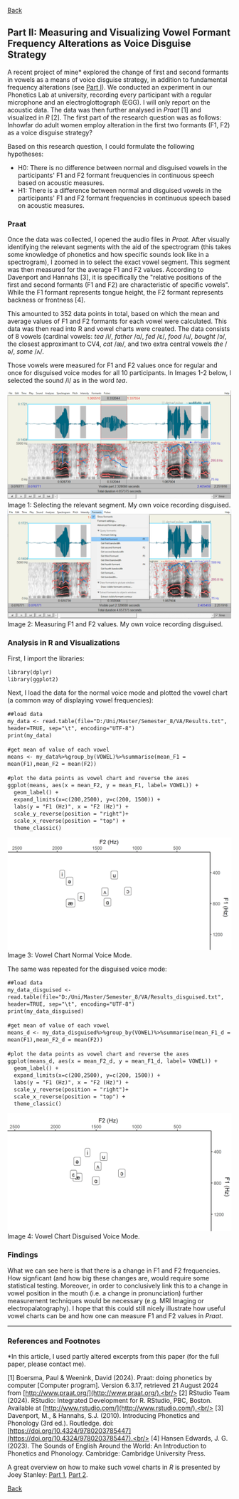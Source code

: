 [Back](https://ycvogt.github.io/my_portfolio/)

##  Part II: Measuring and Visualizing Vowel Formant Frequency Alterations as Voice Disguise Strategy

A recent project of mine* explored the change of first and second formants in vowels as a means of voice disguise strategy, in addition to fundamental frequency alterations (see [Part I](/my_portfolio/posts/praat_vowels1_2.html)). We conducted an experiment in our Phonetics Lab at university, recording every participant with a regular microphone and an electroglottograph (EGG). I will only report on the acoustic data. The data was then further analysed in _Praat_ [1] and visualized in _R_ [2]. The first part of the research question was as follows: Inhowfar do adult women employ alteration in the first two formants (F1, F2) as a voice disguise strategy?

Based on this research question, I could formulate the following hypotheses:

* H0: There is no difference between normal and disguised vowels in the participants' F1 and F2 formant freuquencies in continuous speech based on acoustic measures.
* H1: There is a difference between normal and disguised vowels in the participants' F1 and F2 formant frequencies in continuous speech based on acoustic measures.

### Praat

Once the data was collected, I opened the audio files in _Praat_. After visually identifying the relevant segments with the aid of the spectrogram (this takes some knowledge of phonetics and how specific sounds look like in a spectrogram), I zoomed in to select the exact vowel segment. This segment was then measured for the average F1 and F2 values. According to Davenport and Hannahs [3], it is specifically the "relative positions of the first and second formants (F1 and F2) are characteristic of specific vowels". While the F1 formant represents tongue height, the F2 formant represents backness or frontness [4].

This amounted to 352 data points in total, based on which the mean and average values of F1 and F2 formants for each vowel were calculated. This data was then read into R and vowel charts were created. The data consists of 8 vowels (cardinal vowels: _tea_ /i/, _father_ /&#593;/, _fed_ /&#603;/, _food_ /u/, _bought_ /&#596;/, the closest approximant to CV4, _cat_ /&aelig;/, and two extra central vowels _the_ /&#601;/, _some_ /&#652;/.

Those vowels were measured for F1 and F2 values once for regular and once for disguised voice modes for all 10 participants. In Images 1-2 below, I selected the sound /i/ as in the word _tea_. 

<img src="images/praat/Praat.PNG">
Image 1: Selecting the relevant segment. My own voice recording disguised.

<img src="images/praat/Praat2.PNG">
Image 2: Measuring F1 and F2 values. My own voice recording disguised.

### Analysis in R and Visualizations

First, I import the libraries:

```
library(dplyr)
library(ggplot2)
```

Next, I load the data for the normal voice mode and plotted the vowel chart (a common way of displaying vowel frequencies):
```
##load data
my_data <- read.table(file="D:/Uni/Master/Semester_8/VA/Results.txt", header=TRUE, sep="\t", encoding="UTF-8")
print(my_data)

#get mean of value of each vowel
means <- my_data%>%group_by(VOWEL)%>%summarise(mean_F1 = mean(F1),mean_F2 = mean(F2))

#plot the data points as vowel chart and reverse the axes
ggplot(means, aes(x = mean_F2, y = mean_F1, label= VOWEL)) + 
  geom_label() + 
  expand_limits(x=c(200,2500), y=c(200, 1500)) +
  labs(y = "F1 (Hz)", x = "F2 (Hz)") +
  scale_y_reverse(position = "right")+
  scale_x_reverse(position = "top") +
  theme_classic()
```

<img src="images/praat/R1.png">
Image 3: Vowel Chart Normal Voice Mode.

The same was repeated for the disguised voice mode:

```
##load data
my_data_disguised <- read.table(file="D:/Uni/Master/Semester_8/VA/Results_disguised.txt", header=TRUE, sep="\t", encoding="UTF-8")
print(my_data_disguised)

#get mean of value of each vowel
means_d <- my_data_disguised%>%group_by(VOWEL)%>%summarise(mean_F1_d = mean(F1),mean_F2_d = mean(F2))

#plot the data points as vowel chart and reverse the axes
ggplot(means_d, aes(x = mean_F2_d, y = mean_F1_d, label= VOWEL)) + 
  geom_label() + 
  expand_limits(x=c(200,2500), y=c(200, 1500)) +
  labs(y = "F1 (Hz)", x = "F2 (Hz)") +
  scale_y_reverse(position = "right")+
  scale_x_reverse(position = "top") +
  theme_classic()
```

<img src="images/praat/R2.png">
Image 4: Vowel Chart Disguised Voice Mode.

### Findings 

What we can see here is that there is a change in F1 and F2 frequencies. How signficant (and how big these changes are, would require some statistical testing. Moreover, in order to conclusively link this to a change in vowel position in the mouth (i.e. a change in pronunciation) further measurement techniques would be necessary (e.g. MRI Imaging or electropalatography). I hope that this could still nicely illustrate how useful vowel charts can be and how one can measure F1 and F2 values in _Praat_.

---
### References and Footnotes

*In this article, I used partly altered excerpts from this paper (for the full paper, please contact me).

[1] Boersma, Paul & Weenink, David (2024). Praat: doing phonetics by computer [Computer program]. Version 6.3.17, retrieved 21 August 2024 from [http://www.praat.org/](http://www.praat.org/).<br/>
[2] RStudio Team (2024). RStudio: Integrated Development for R. RStudio, PBC, Boston. Available at [http://www.rstudio.com/](http://www.rstudio.com/).<br/>
[3] Davenport, M., & Hannahs, S.J. (2010). Introducing Phonetics and Phonology (3rd ed.). Routledge. doi: [https://doi.org/10.4324/9780203785447](https://doi.org/10.4324/9780203785447).<br/>
[4] Hansen Edwards, J. G. (2023). The Sounds of English Around the World: An Introduction to Phonetics and Phonology. Cambridge: Cambridge University Press.<br/>

A great overview on how to make such vowel charts in _R_ is presented by Joey Stanley: [Part 1](https://joeystanley.com/blog/making-vowel-plots-in-r-part-1/), [Part 2](https://joeystanley.com/blog/making-vowel-plots-in-r-part-2/).

[Back](https://ycvogt.github.io/my_portfolio/)
